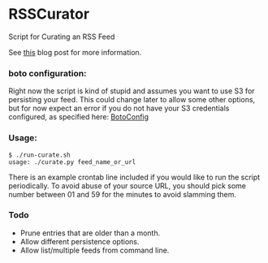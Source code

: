 RSSCurator
==========

Script for Curating an RSS Feed

See [this](http://greymeister.net/blog/2013/9/15/getting-rid-of-duplicates-in-the-hacker-news-feed.html) blog post for more information.

### boto configuration:

Right now the script is kind of stupid and assumes you want to use S3 for persisting your feed.  This could
change later to allow some other options, but for now expect an error if you do not have your S3 credentials
configured, as specified here: [BotoConfig](http://code.google.com/p/boto/wiki/BotoConfig)

### Usage:

	$ ./run-curate.sh
	usage: ./curate.py feed_name_or_url

There is an example crontab line included if you would like to run the script periodically.  To avoid abuse of your
source URL, you should pick some number between 01 and 59 for the minutes to avoid slamming them.


### Todo

* Prune entries that are older than a month.
* Allow different persistence options.
* Allow list/multiple feeds from command line.

